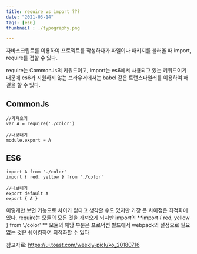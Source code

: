 ```yaml
---
title: require vs import ???
date: "2021-03-14"
tags: [es6]
thumbnail : ./typography.png

---
```




자바스크립트를 이용하여 프로젝트를 작성하다가 파일이나 패키지를 불러올 때 import, require를 접할 수 있다.

require는 CommonJs의 키워드이고, import는 es6에서 사용되고 있는 키워드이기 때문에 es6가 지원하지 않는 브라우저에서는 babel 같은 트랜스파일러를 이용하여 해결을 할 수 있다.

## CommonJs

```
//가져오기
var A = require('./color')

//내보내기
module.export = A
```



## ES6

```
import A from './color'
import { red, yellow } from './color'

//내보내기
export default A
export { A }
```

이렇게만 보면 기능으로 차이가 없다고 생각할 수도 있지만 가장 큰 차이점은 최적화에 있다. require는 모듈의 모든 것을 가져오게 되지만 import의 **import { red, yellow } from './color' ** 모듈의 해당 부분은 프로덕션 빌드에서 webpack의 설정으로 필요 없는 것은 쉐이킹하여 최적화할 수 있다



참고자료: https://ui.toast.com/weekly-pick/ko_20180716